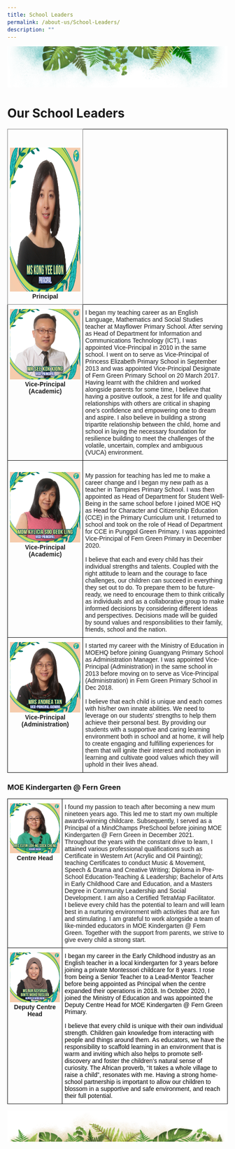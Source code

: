```yaml
---
title: School Leaders
permalink: /about-us/School-Leaders/
description: ""
---
```

![](/images/Banner.png)

# **Our School Leaders**

<style type="text/css">
.tg  {border-collapse:collapse;border-spacing:0;}
.tg td{border-color:black;border-style:solid;border-width:1px;font-family:Arial, sans-serif;font-size:14px;
  overflow:hidden;padding:10px 5px;word-break:normal;}
.tg th{border-color:black;border-style:solid;border-width:1px;font-family:Arial, sans-serif;font-size:14px;
  font-weight:normal;overflow:hidden;padding:10px 5px;word-break:normal;}
.tg .tg-7btt{border-color:inherit;font-weight:bold;text-align:center;vertical-align:top}
.tg .tg-0lax{text-align:left;vertical-align:top}
.tg .tg-amwm{font-weight:bold;text-align:center;vertical-align:top}
</style>
<table class="tg">
<thead>
  <tr>
    <th class="tg-7btt"><br><br><img src="/images/School%20Leaders/Ms%20Kong%20Yee%20Loon.jpg" alt="Ms Kong Yee Loon.jpg" width="235" height="329"><br>Principal<br></th>
    <th class="tg-0lax"><br><br><br><br><br><br></th>
  </tr>
</thead>
<tbody>
  <tr>
    <td class="tg-amwm"><img src="/images/School%20Leaders/See%20Kok%20Kiong.jpg"><br>Vice-Principal <br>(Academic)</td>
    <td class="tg-0lax">I began my teaching career as an English Language, Mathematics and Social Studies teacher at Mayflower Primary School. After serving as Head of Department for Information and Communications Technology (ICT), I was appointed Vice-Principal in 2010 in the same school. I went on to serve as Vice-Principal of Princess Elizabeth Primary School in September 2013 and was appointed Vice-Principal Designate of Fern Green Primary School on 20 March 2017.<br>Having learnt with the children and worked alongside parents for some time, I believe that having a positive outlook, a zest for life and quality relationships with others are critical in shaping one’s confidence and empowering one to dream and aspire. I also believe in building a strong tripartite relationship between the child, home and school in laying the necessary foundation for resilience building to meet the challenges of the volatile, uncertain, complex and ambiguous (VUCA) environment.</td>
  </tr>
  <tr>
    <td class="tg-amwm"><br><img src="/images/School%20Leaders/Mdm%20Soo%20Geok%20Ling%20Kylicia.jpg"><br>Vice-Principal<br>(Academic)<br></td>
    <td class="tg-0lax"><br><span style="color:inherit;background-color:transparent">My passion for teaching has led me to make a career change and I began my new path as a teacher in Tampines Primary School. I was then appointed as Head of Department for Student Well-Being in the same school before I joined MOE HQ as Head for Character and Citizenship Education (CCE) in the Primary Curriculum unit. I returned to school and took on the role of Head of Department for CCE in Punggol Green Primary. I was appointed Vice-Principal of Fern Green Primary in December 2020.</span><br><br><span style="color:inherit;background-color:transparent">I believe that each and every child has their individual strengths and talents. Coupled with the right attitude to learn and the courage to face challenges, our children can succeed in everything they set out to do. To prepare them to be future-ready, we need to encourage them to think critically as individuals and as a collaborative group to make informed decisions by considering different ideas and perspectives. Decisions made will be guided by sound values and responsibilities to their family, friends, school and the nation. </span><br></td>
  </tr>
  <tr>
    <td class="tg-amwm"><img src="/images/School%20Leaders/Mdm%20Quek%20Hwee%20Peng%20Andrea.jpg"><br>Vice-Principal <br>(Administration)</td>
    <td class="tg-0lax">I started my career with the Ministry of Education in MOEHQ before joining Guangyang Primary School as Administration Manager. I was appointed Vice-Principal (Administration) in the same school in 2013 before moving on to serve as Vice-Principal (Administration) in Fern Green Primary School in Dec 2018.<br><br>I believe that each child is unique and each comes with his/her own innate abilities. We need to leverage on our students’ strengths to help them achieve their personal best. By providing our students with a supportive and caring learning environment both in school and at home, it will help to create engaging and fulfilling experiences for them that will ignite their interest and motivation in learning and cultivate good values which they will uphold in their lives ahead.</td>
  </tr>
</tbody>
</table>

### MOE Kindergarten @ Fern Green


<style type="text/css">
.tg  {border-collapse:collapse;border-spacing:0;}
.tg td{border-color:black;border-style:solid;border-width:1px;font-family:Arial, sans-serif;font-size:14px;
  overflow:hidden;padding:10px 5px;word-break:normal;}
.tg th{border-color:black;border-style:solid;border-width:1px;font-family:Arial, sans-serif;font-size:14px;
  font-weight:normal;overflow:hidden;padding:10px 5px;word-break:normal;}
.tg .tg-baqh{text-align:center;vertical-align:top}
.tg .tg-0lax{text-align:left;vertical-align:top}
.tg .tg-ktyi{background-color:#FFF;text-align:left;vertical-align:top}
</style>
<table class="tg">
<thead>
  <tr>
    <th class="tg-baqh"><img src="/images/MK@Fern%20Green/Mrs%20Elfin%20Loh-Ng%20Sock%20Cheng.jpg" style="width:100%"><br><span style="font-weight:bold">Centre Head</span></th>
    <th class="tg-0lax">I found my passion to teach after becoming a new mum nineteen years ago. This led me to start my own multiple awards-winning childcare.  Subsequently, I served as a Principal of a MindChamps PreSchool before joining MOE Kindergarten @ Fern Green in December 2021. <br><span style="color:inherit;background-color:transparent">Throughout the years with the constant drive to learn, I attained various professional qualifications such as Certificate in Western Art (Acrylic and Oil Painting); teaching Certificates to conduct Music &amp; Movement, Speech &amp; Drama and Creative Writing; Diploma in Pre-School Education-Teaching &amp; Leadership; Bachelor of Arts in Early Childhood Care and Education, and a Masters Degree in Community Leadership and Social Development. I am also a Certified TetraMap Facilitator.</span><br>I believe every child has the potential to learn and will learn best in a nurturing environment with activities that are fun and stimulating. I am grateful to work alongside a team of like-minded educators in MOE Kindergarten @ Fern Green. Together with the support from parents, we strive to give every child a strong start.</th>
  </tr>
</thead>
<tbody>
  <tr>
    <td class="tg-baqh"><img src="/images/MK@Fern%20Green/Nur%20Asyurah%20Binte%20Mohd%20Roslan.jpg" style="width:100%"><br><span style="font-weight:bold">Deputy Centre Head</span></td>
    <td class="tg-ktyi"><span style="color:#000;background-color:#FFF">I began my career in the Early Childhood industry as an English teacher in a local kindergarten for 3 years before joining a private Montessori childcare for 8 years. I rose from being a Senior Teacher to a Lead-Mentor Teacher before being appointed as Principal when the centre expanded their operations in 2018. In October 2020, I joined the Ministry of Education and was appointed the Deputy Centre Head for MOE Kindergarten @ Fern Green Primary.</span><br><br><span style="color:#000;background-color:#FFF">I believe that every child is unique with their own individual strength. Children gain knowledge from interacting with people and things around them. As educators, we have the responsibility to scaffold learning in an environment that is warm and inviting which also helps to promote self-discovery and foster the children’s natural sense of curiosity. The African proverb,  “It takes a whole village to raise a child”,  resonates with me. Having a strong home-school partnership is important to allow our children to blossom in a supportive and safe environment, and reach their full potential.</span> </td>
  </tr>
</tbody>
</table>

![](/images/bg-bottom.png)